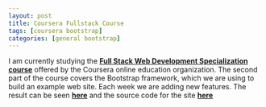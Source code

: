 ```yaml
---
layout: post
title: Coursera Fullstack Course
tags: [coursera bootstrap]
categories: [general bootstrap]
---
```

I am currently studying the **[Full Stack Web Development Specialization course](https://www.coursera.org/specializations/full-stack)** offered by the Coursera online education organization.
The second part of the course covers the Bootstrap framework, which we are using to build an example web site. Each week we are adding new features.
The result can be seen **[here](http://www.martinetherton.com/conFusion/index.html)** and the source code for the site **[here](https://github.com/metherton/webframeworkcourse)**
